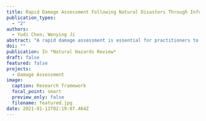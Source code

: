 ```yaml
---
title: Rapid Damage Assessment Following Natural Disasters Through Information Integration
publication_types:
  - "2"
authors:
  - Yudi Chen; Wenying Ji
abstract: "A rapid damage assessment is essential for practitioners to make timely and informed decisions following a disaster. This research aims to provide such an assessment through integrating multisource information that comprises hazard characteristic, community exposure, community vulnerability, and social media information. To illustrate the reliability of the proposed strategy, supervised learning is employed as its performance highly relies on the quality of information integration. In detail, reference samples are prepared using the information of three recent hurricanes: Harvey, Irma, and Michael. Then, two supervised learning models—multiple linear regression and support vector regression—are trained using the reference samples from hurricanes Harvey and Irma. The trained models are tested using the reference samples from hurricane Michael to demonstrate the applicability of the proposed approach. Theoretically, this research proves the concept of integrating multisource information for achieving a rapid damage assessment. Practically, this research proposes the whole pipeline from information collection to final prediction for deriving a rapid damage assessment following disasters."
doi: ""
publication: In *Natural Hazards Review*
draft: false
featured: false
projects:
  - Damage Assessment
image:
  caption: Research framework
  focal_point: smart
  preview_only: false
  filename: featured.jpg
date: 2021-01-11T02:19:07.464Z
---
```

